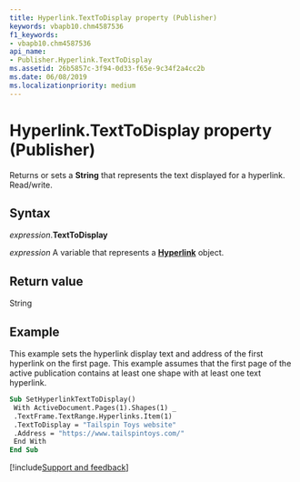```yaml
---
title: Hyperlink.TextToDisplay property (Publisher)
keywords: vbapb10.chm4587536
f1_keywords:
- vbapb10.chm4587536
api_name:
- Publisher.Hyperlink.TextToDisplay
ms.assetid: 26b5857c-3f94-0d33-f65e-9c34f2a4cc2b
ms.date: 06/08/2019
ms.localizationpriority: medium
---
```



# Hyperlink.TextToDisplay property (Publisher)

Returns or sets a **String** that represents the text displayed for a hyperlink. Read/write.


## Syntax

_expression_.**TextToDisplay**

_expression_ A variable that represents a **[Hyperlink](Publisher.Hyperlink.md)** object.


## Return value

String


## Example

This example sets the hyperlink display text and address of the first hyperlink on the first page. This example assumes that the first page of the active publication contains at least one shape with at least one text hyperlink.

```vb
Sub SetHyperlinkTextToDisplay() 
 With ActiveDocument.Pages(1).Shapes(1) _ 
 .TextFrame.TextRange.Hyperlinks.Item(1) 
 .TextToDisplay = "Tailspin Toys website" 
 .Address = "https://www.tailspintoys.com/" 
 End With 
End Sub
```

[!include[Support and feedback](~/includes/feedback-boilerplate.md)]